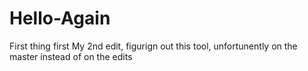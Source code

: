 # Hello-Again
First thing first
My 2nd edit, figurign out this tool, unfortunently on the master instead of on the edits

